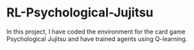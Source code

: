 # RL-Psychological-Jujitsu


In this project, I have coded the environment for the card game Psychological Jujitsu and have trained agents using Q-learning.